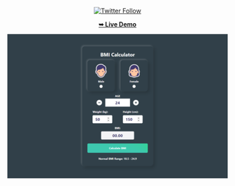 <div align="center">

[![Twitter Follow](https://img.shields.io/twitter/follow/PilaGonzalezOk?style=social)](https://twitter.com/intent/follow?screen_name=PilaGonzalezOk)


<a href="https://pilag6.github.io/BMI-Calculator/" target="_blank"><strong>➥ Live Demo</strong></a>

<img src="./img/BMI-Banner.png">
</div>